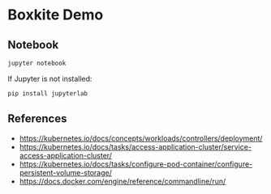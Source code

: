 # Boxkite Demo

## Notebook
```bash
jupyter notebook
```

If Jupyter is not installed:
```bash
pip install jupyterlab
```

## References
* https://kubernetes.io/docs/concepts/workloads/controllers/deployment/
* https://kubernetes.io/docs/tasks/access-application-cluster/service-access-application-cluster/
* https://kubernetes.io/docs/tasks/configure-pod-container/configure-persistent-volume-storage/
* https://docs.docker.com/engine/reference/commandline/run/